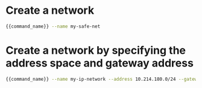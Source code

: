 # Create a network

```bash
{{command_name}} --name my-safe-net
```

# Create a network by specifying the address space and gateway address

```bash
{{command_name}} --name my-ip-network --address 10.214.180.0/24 --gateway 10.214.180.10
```